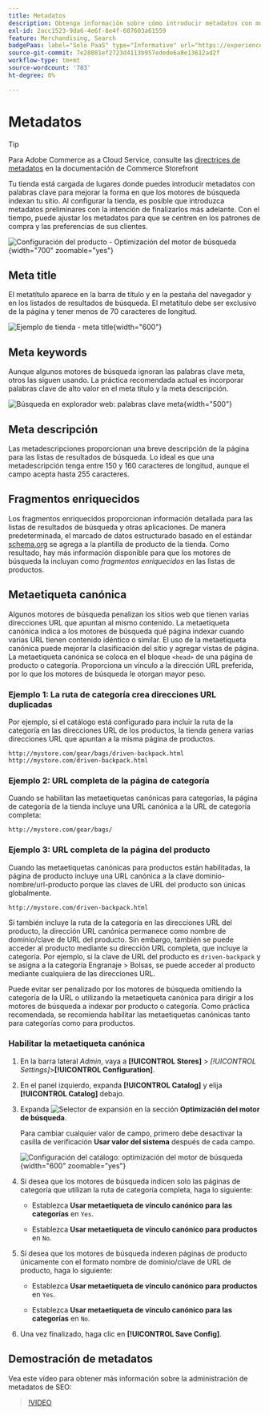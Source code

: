 ```yaml
---
title: Metadatos
description: Obtenga información sobre cómo introducir metadatos con muchas palabras clave para mejorar la forma en que los motores de búsqueda indexan el sitio de Commerce.
exl-id: 2acc1523-9da6-4e6f-8e4f-607603a61559
feature: Merchandising, Search
badgePaas: label="Solo PaaS" type="Informative" url="https://experienceleague.adobe.com/es/docs/commerce/user-guides/product-solutions" tooltip="Se aplica solo a proyectos de Adobe Commerce en la nube (infraestructura PaaS administrada por Adobe) y a proyectos locales."
source-git-commit: 7e28081ef2723d4113b957edede6a8e13612ad2f
workflow-type: tm+mt
source-wordcount: '703'
ht-degree: 0%

---
```


# Metadatos

>[!TIP]
>
>Para Adobe Commerce as a Cloud Service, consulte las [directrices de metadatos](https://experienceleague.adobe.com/developer/commerce/storefront/setup/seo/metadata/?lang=es) en la documentación de Commerce Storefront

Tu tienda está cargada de lugares donde puedes introducir metadatos con palabras clave para mejorar la forma en que los motores de búsqueda indexan tu sitio. Al configurar la tienda, es posible que introduzca metadatos preliminares con la intención de finalizarlos más adelante. Con el tiempo, puede ajustar los metadatos para que se centren en los patrones de compra y las preferencias de sus clientes.

![Configuración del producto - Optimización del motor de búsqueda](./assets/product-basic-settings-search-engine-optimization-yoga-strap.png){width="700" zoomable="yes"}

## Meta title

El metatítulo aparece en la barra de título y en la pestaña del navegador y en los listados de resultados de búsqueda. El metatítulo debe ser exclusivo de la página y tener menos de 70 caracteres de longitud.

![Ejemplo de tienda - meta title](./assets/storefront-home-page-meta-title.png){width="600"}

## Meta keywords

Aunque algunos motores de búsqueda ignoran las palabras clave meta, otros las siguen usando. La práctica recomendada actual es incorporar palabras clave de alto valor en el meta título y la meta descripción.

![Búsqueda en explorador web: palabras clave meta](./assets/storefront-meta-description.png){width="500"}

## Meta descripción

Las metadescripciones proporcionan una breve descripción de la página para las listas de resultados de búsqueda. Lo ideal es que una metadescripción tenga entre 150 y 160 caracteres de longitud, aunque el campo acepta hasta 255 caracteres.

## Fragmentos enriquecidos

Los fragmentos enriquecidos proporcionan información detallada para las listas de resultados de búsqueda y otras aplicaciones. De manera predeterminada, el marcado de datos estructurado basado en el estándar [schema.org][1] se agrega a la plantilla de producto de la tienda. Como resultado, hay más información disponible para que los motores de búsqueda la incluyan como _fragmentos enriquecidos_ en las listas de productos.

## Metaetiqueta canónica

Algunos motores de búsqueda penalizan los sitios web que tienen varias direcciones URL que apuntan al mismo contenido. La metaetiqueta canónica indica a los motores de búsqueda qué página indexar cuando varias URL tienen contenido idéntico o similar. El uso de la metaetiqueta canónica puede mejorar la clasificación del sitio y agregar vistas de página. La metaetiqueta canónica se coloca en el bloque `<head>` de una página de producto o categoría. Proporciona un vínculo a la dirección URL preferida, por lo que los motores de búsqueda le otorgan mayor peso.

### Ejemplo 1: La ruta de categoría crea direcciones URL duplicadas

Por ejemplo, si el catálogo está configurado para incluir la ruta de la categoría en las direcciones URL de los productos, la tienda genera varias direcciones URL que apuntan a la misma página de productos.

    http://mystore.com/gear/bags/driven-backpack.html
    http://mystore.com/driven-backpack.html

### Ejemplo 2: URL completa de la página de categoría

Cuando se habilitan las metaetiquetas canónicas para categorías, la página de categoría de la tienda incluye una URL canónica a la URL de categoría completa:

    http://mystore.com/gear/bags/

### Ejemplo 3: URL completa de la página del producto

Cuando las metaetiquetas canónicas para productos están habilitadas, la página de producto incluye una URL canónica a la clave dominio-nombre/url-producto porque las claves de URL del producto son únicas globalmente.

    http://mystore.com/driven-backpack.html

Si también incluye la ruta de la categoría en las direcciones URL del producto, la dirección URL canónica permanece como nombre de dominio/clave de URL del producto. Sin embargo, también se puede acceder al producto mediante su dirección URL completa, que incluye la categoría. Por ejemplo, si la clave de URL del producto es `driven-backpack` y se asigna a la categoría Engranaje > Bolsas, se puede acceder al producto mediante cualquiera de las direcciones URL.

Puede evitar ser penalizado por los motores de búsqueda omitiendo la categoría de la URL o utilizando la metaetiqueta canónica para dirigir a los motores de búsqueda a indexar por producto o categoría. Como práctica recomendada, se recomienda habilitar las metaetiquetas canónicas tanto para categorías como para productos.

### Habilitar la metaetiqueta canónica

1. En la barra lateral _Admin_, vaya a **[!UICONTROL Stores]** > _[!UICONTROL Settings]_>**[!UICONTROL Configuration]**.

1. En el panel izquierdo, expanda **[!UICONTROL Catalog]** y elija **[!UICONTROL Catalog]** debajo.

1. Expanda ![Selector de expansión](../assets/icon-display-expand.png) en la sección **Optimización del motor de búsqueda**.

   Para cambiar cualquier valor de campo, primero debe desactivar la casilla de verificación **Usar valor del sistema** después de cada campo.

   ![Configuración del catálogo: optimización del motor de búsqueda](../configuration-reference/catalog/assets/catalog-search-engine-optimization.png){width="600" zoomable="yes"}

1. Si desea que los motores de búsqueda indicen solo las páginas de categoría que utilizan la ruta de categoría completa, haga lo siguiente:

   - Establezca **Usar metaetiqueta de vínculo canónico para las categorías** en `Yes`.

   - Establezca **Usar metaetiqueta de vínculo canónico para productos** en `No`.

1. Si desea que los motores de búsqueda indexen páginas de producto únicamente con el formato nombre de dominio/clave de URL de producto, haga lo siguiente:

   - Establezca **Usar metaetiqueta de vínculo canónico para productos** en `Yes`.

   - Establezca **Usar metaetiqueta de vínculo canónico para las categorías** en `No`.

1. Una vez finalizado, haga clic en **[!UICONTROL Save Config]**.

## Demostración de metadatos

Vea este vídeo para obtener más información sobre la administración de metadatos de SEO:

>[!VIDEO](https://video.tv.adobe.com/v/3411825?quality=12&learn=on&captions=spa)

[1]: https://schema.org/

